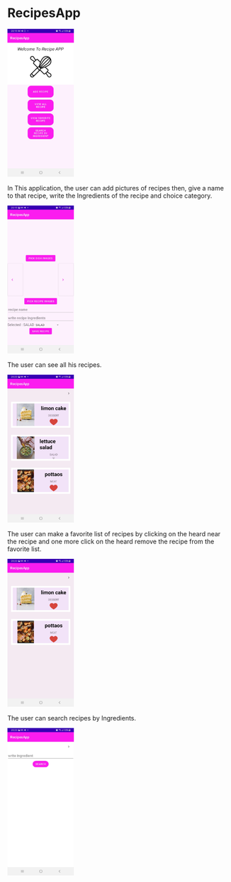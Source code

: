 # RecipesApp

<img src = "app/src/main/res/drawable/menu.jpg" width = "150">


In This application, the user can add pictures of recipes then, give a name to that recipe, write the Ingredients of the recipe and choice category.

<img src = "app/src/main/res/drawable/new_recipe.jpg" width = "150">

The user can see all his recipes.

<img src = "app/src/main/res/drawable/all_recipes.jpg" width = "150">

The user can make a favorite list of recipes by clicking on the heard near the recipe and one more click on the heard remove the recipe from the favorite list. 

<img src = "app/src/main/res/drawable/favorite_recipes.jpg" width = "150">

The user can search recipes by Ingredients.

<img src = "app/src/main/res/drawable/search_recipes.jpg" width = "150">
